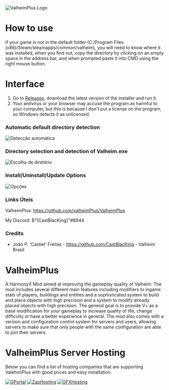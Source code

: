 ![ValheimPlus Logo](https://raw.githubusercontent.com/nxPublic/ValheimPlus/master/logo.png)

# How to use
If your game is not in the default folder (C:/Program Files (x86)/Steam/steamapps/common/valheim), you will need to know where it was installed, when you find out, copy the directory by clicking on an empty space in the address bar, and when prompted paste it into CMD using the right mouse button.

# Interface
1. Go to [Releases](https://github.com/Valheim-Brasil/InstaladorVPlus/releases), download the latest version of the installer and run it.
2. Your antivirus or your browser may accuse the program as harmful to your computer, but this is because I don't put a license on the program, so Windows detects it as unlicensed.

### Automatic default directory detection
![Detecção automática](https://i.imgur.com/vTGH967.png)

### Directory selection and detection of Valheim.exe
![Escolha de diretório](https://i.imgur.com/DEOVzdc.png)

### Install/Uninstall/Update Options
![Opções](https://i.imgur.com/5FubDpX.png)


### Links Úteis
ValheimPlus: https://github.com/valheimPlus/ValheimPlus

My Discord: $"{CastBlacKing}"#8944

### Credits
* João P. 'Castiel' Freitas - https://github.com/CastBlacKing - Valheim Brasil

# ValheimPlus
A HarmonyX Mod aimed at improving the gameplay quality of Valheim. The mod includes several different main features including modifiers to ingame stats of players, buildings and entities and a sophisticated system to build and place objects with high precision and a system to modify already placed objects with high precision. The general goal is to provide V+ as a base modification for your gameplay to increase quality of life, change difficulty or have a better experience in general. The mod also comes with a version and configuration control system for servers and users, allowing servers to make sure that only people with the same configuration are able to join their servers.

# ValheimPlus Server Hosting
Below you can find a list of hosting companies that are supporting ValehimPlus with good prices and easy installation.

[![GPortal](http://valheim.plus/gportal/banner.jpg)](http://gportal.valheim.plus/)
[![ZapHosting](http://valheimplus.com/zap/692x127.jpg)](http://zap.valheim.plus/)
[![GFXHosting](https://www.gtxgaming.co.uk/wp-content/uploads/2021/02/valheim_plus_banner-3.png)](http://gtxgaming.valheim.plus/)
